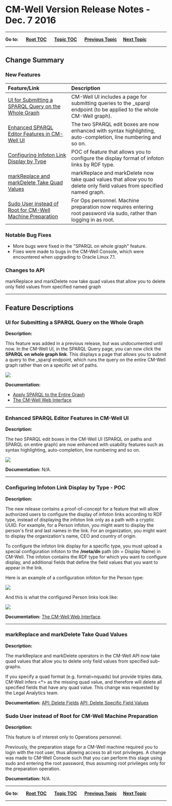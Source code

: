 # CM-Well Version Release Notes - Dec. 7 2016

----

**Go to:** &nbsp;&nbsp;&nbsp;&nbsp; [**Root TOC**](CM-Well.RootTOC.md) &nbsp;&nbsp;&nbsp;&nbsp; [**Topic TOC**](ReleaseNotes.TOC.md) &nbsp;&nbsp;&nbsp;&nbsp; [**Previous Topic**](ReleaseNotes.Nov.10.2016.md)&nbsp;&nbsp;&nbsp;&nbsp; [**Next Topic**](ReleaseNotes.Dec.15.2016.md)  

----

## Change Summary

### New Features

Feature/Link | Description
:-------------|:-----------
[UI for Submitting a SPARQL Query on the Whole Graph](#hdr1) | CM-Well UI includes a page for submitting queries to the _sparql endpoint (to be applied to the whole CM-Well graph).
[Enhanced SPARQL Editor Features in CM-Well UI](#hdr2) | The two SPARQL edit boxes are now enhanced with syntax highlighting, auto-completion, line numbering and so on.
[Configuring Infoton Link Display by Type](#hdr3) | POC of feature that allows you to configure the display format of infoton links by RDF type.
[markReplace and markDelete Take Quad Values](#hdr4) | markReplace and markDelete now take quad values that allow you to delete only field values from specified named graph.
[Sudo User instead of Root for CM-Well Machine Preparation](#hdr5) | For Ops personnel. Machine preparation now requires entering root password via sudo, rather than logging in as root.

### Notable Bug Fixes

* More bugs were fixed in the "SPARQL on whole graph" feature.
* Fixes were made to bugs in the CM-Well Console, which were encountered when upgrading to Oracle Linux 7.1.  

### Changes to API	

markReplace and markDelete now take quad values that allow you to delete only field values from specified named graph

------------------------------

## Feature Descriptions

<a name="hdr1"></a>
### UI for Submitting a SPARQL Query on the Whole Graph

**Description:**

This feature was added in a previous release, but was undocumented until now. In the CM-Well UI, in the SPARQL Query page, you can now click the **SPARQL on whole graph link**. This displays a page that allows you to submit a query to the _sparql endpoint, which runs the query on the entire CM-Well graph rather than on a specific set of paths.

<img src="./_Images/ui-sparql-on-whole-graph.png"/>

**Documentation:** 
* [Apply SPARQL to the Entire Graph](API.Query.ApplySPARQLToEntireGraph.md)
* [The CM-Well Web Interface](CM-WellWebInterface.md)

----------

<a name="hdr2"></a>
### Enhanced SPARQL Editor Features in CM-Well UI

**Description:**

The two SPARQL edit boxes in the CM-Well UI (SPARQL on paths and SPARQL on entire graph) are now enhanced with usability features such as syntax highlighting, auto-completion, line numbering and so on. 

<img src="./_Images/ui-sparql-editor-features.png"/>

**Documentation:** N/A.

----------

<a name="hdr3"></a>
### Configuring Infoton Link Display by Type - POC

**Description:**

The new release contains a proof-of-concept for a feature that will allow authorized users to configure the display of infoton links according to RDF type, instead of displaying the infoton link only as a path with a cryptic UUID. For example, for a Person infoton, you might want to display the person's first and last names in the link. For an organization, you might want to display the organization's name, CEO and country of origin.

To configure the infoton link display for a specific type, you must upload a special configuration infoton to the **/meta/dn** path (dn = Display Name) in CM-Well. The infoton contains the RDF type for which you want to configure display, and additional fields that define the field values that you want to appear in the link.

Here is an example of a configuration infoton for the Person type:

<img src="./_Images/infoton-link-configuration-for-person.png"/>

And this is what the configured Person links look like:

<img src="./_Images/configured-person-links.png"/>

**Documentation:** [The CM-Well Web Interface](CM-WellWebInterface.md).

----------

<a name="hdr4"></a>
### markReplace and markDelete Take Quad Values

**Description:**

The markReplace and markDelete operators in the CM-Well API now take quad values that allow you to delete only field values from specified sub-graphs.

If you specify a quad format (e.g. format=nquads) but provide triples data, CM-Well infers <*> as the missing quad value, and therefore will delete all specified fields that have any quad value. This change was requested by the Legal Analytics team.

**Documentation:** 
[API: Delete Fields](API.Update.DeleteFields.md)
[API: Delete Specific Field Values](API.Update.DeleteOrReplaceValuesInNamedSubGraph.md)

<a name="hdr5"></a>
### Sudo User instead of Root for CM-Well Machine Preparation

**Description:**

This feature is of interest only to Operations personnel. 

Previously, the preparation stage for a CM-Well machine required you to login with the root user, thus allowing access to all root privileges. A change was made to CM-Well Console such that you can perform this stage using sudo and entering the root password, thus assuming root privileges only for the preparation operation.

**Documentation:** N/A.


----

**Go to:** &nbsp;&nbsp;&nbsp;&nbsp; [**Root TOC**](CM-Well.RootTOC.md) &nbsp;&nbsp;&nbsp;&nbsp; [**Topic TOC**](ReleaseNotes.TOC.md) &nbsp;&nbsp;&nbsp;&nbsp; [**Previous Topic**](ReleaseNotes.Nov.10.2016.md)&nbsp;&nbsp;&nbsp;&nbsp; [**Next Topic**](ReleaseNotes.Dec.15.2016.md)  

----
